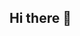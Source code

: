 ## Hi there 👋

<!--
**jespitiar33/jespitiar33** is a ✨ _special_ ✨ repository because its `README.md` (this file) appears on your GitHub profile.

<div id="header" align="center">
  <img decoding="async" src="https://github.com/jespitiar33/jespitiar33/blob/main/Blue%20and%20White%20Simple%20Designer%20LinkedIn%20Banner.png"/>
</div>

Here are some ideas to get you started:

- 🔭 I’m currently working on ...
- 🌱 I’m currently learning ...
- 👯 I’m looking to collaborate on ...
- 🤔 I’m looking for help with ...
- 💬 Ask me about ...
- 📫 How to reach me: ...
- 😄 Pronouns: ...
- ⚡ Fun fact: ...
-->
